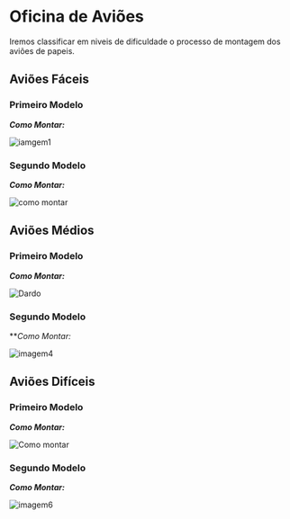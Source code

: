 # Oficina de Aviões
Iremos classificar em niveis de dificuldade o processo de montagem dos aviões de papeis.

## Aviões Fáceis
### Primeiro Modelo
**_Como Montar:_**


![iamgem1](https://i.pinimg.com/564x/a0/ae/c0/a0aec0909502cabc3278888ba71c835a.jpg)

### Segundo Modelo
**_Como Montar:_**



![como montar](https://i.pinimg.com/564x/8f/ea/c9/8feac908661093e41ba3f2ee3958a2fb.jpg)



## Aviões Médios
### Primeiro Modelo
**_Como Montar:_**



![Dardo](https://vignette.wikia.nocookie.net/origami/images/1/1f/Dartdiag.svg/revision/latest/scale-to-width-down/500?cb=20080904002638)


### Segundo Modelo
**_Como Montar:_



![imagem4](https://i.pinimg.com/564x/db/f9/35/dbf9355ca29d3739319c43a2b65649ee.jpg)

## Aviões Difíceis
### Primeiro Modelo
**_Como Montar:_**



![Como montar](https://4.bp.blogspot.com/-gRw3RLP_pYI/VHoOpsCvmYI/AAAAAAAACQM/twIFLWHCIVw/s1600/plane9.gif)

### Segundo Modelo
**_Como Montar:_**




![imagem6](https://i.pinimg.com/564x/27/fd/d9/27fdd909e81a2d4ba2081b3579875128.jpg)






